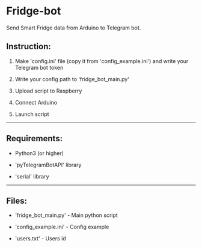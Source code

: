 # Fridge-bot
Send Smart Fridge data from Arduino to Telegram bot.


<h2>Instruction:</h2> 

1. Make 'config.ini' file (copy it from 'config_example.ini') and write your Telegram bot token

1. Write your config path to 'fridge_bot_main.py'

1. Upload script to Raspberry

1. Connect Arduino

1. Launch script
***
<h2>Requirements:</h2>

* Python3 (or higher)

* 'pyTelegramBotAPI' library
* 'serial' library

------
<h2> Files: </h2>

* 'fridge_bot_main.py' - Main python script

* 'config_example.ini' - Config example

* 'users.txt' - Users id

